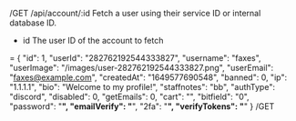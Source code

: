 /GET /api/account/:id
Fetch a user using their service ID or internal database ID.

- id The user ID of the account to fetch

= {
  "id": 1,
  "userId": "282762192544333827",
  "username": "faxes",
  "userImage": "/images/user-282762192544333827.png",
  "userEmail": "faxes@example.com",
  "createdAt": "1649577690548",
  "banned": 0,
  "ip": "1.1.1.1",
  "bio": "Welcome to my profile!",
  "staffnotes": "bb",
  "authType": "discord",
  "disabled": 0,
  "getEmails": 0,
  "cart": "",
  "bitfield": "0",
  "password": "******************",
  "emailVerify": "******************",
  "2fa": "******************",
  "verifyTokens": "******************"
}
/GET

